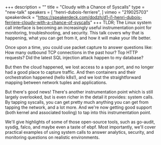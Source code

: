 +++
description = ""
title = "Cloudy with a Chance of Syscalls"
type = "new-talk"
speakers = [
        "henri-dubois-ferriere",
]
vimeo = "219025703"
speakerdeck = "https://speakerdeck.com/dodzh/d1-i1-henri-dubois-ferriere-cloudy-with-a-chance-of-syscalls"
+++
TLDR; The Linux system call interface is becoming an increasingly useful instrumentation
point for monitoring, troubleshooting, and security. This talk covers why that is happening,
what you can get from it, and how it will make your life better.

Once upon a time, you could use packet capture to answer questions like: How many outbound
TCP connections in the past hour? Top HTTP requests? Did the latest SQL injection attack
happen to my database?

But then the cloud happened, we lost access to a span port, and no longer had a good place
to capture traffic. And then containers and their orchestration happened (hello k8s!),
and we lost the straightforward mapping between network tuples and applications.

But there's good news! There's another instrumentation point which is still largely
overlooked, but is even richer in the detail it provides: system calls. By tapping syscalls,
you can get pretty much anything you can get from tapping the network, and a lot more.
And we're now getting good support (both kernel and associated tooling) to tap into this
instrumentation point.

We'll give highlights of some of those open-source tools, such as go-audit, sysdig,
falco, and maybe even a taste of ebpf. Most importantly, we'll cover practical examples of
using system calls to answer analytics, security, and monitoring questions on realistic
environments.